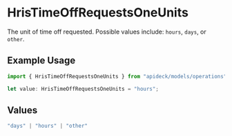 # HrisTimeOffRequestsOneUnits

The unit of time off requested. Possible values include: `hours`, `days`, or `other`.

## Example Usage

```typescript
import { HrisTimeOffRequestsOneUnits } from "apideck/models/operations";

let value: HrisTimeOffRequestsOneUnits = "hours";
```

## Values

```typescript
"days" | "hours" | "other"
```